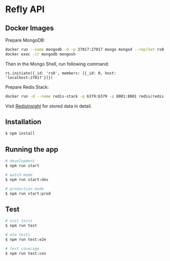 # Refly API

## Docker Images

Prepare MongoDB:

```bash
docker run --name mongodb -d -p 27017:27017 mongo mongod --replSet rs0
docker exec -it mongodb mongosh
```

Then in the Mongo Shell, run following command:

```
rs.initiate({_id: 'rs0', members: [{_id: 0, host: 'localhost:27017'}]})
```

Prepare Redis Stack:

```bash
docker run -d --name redis-stack -p 6379:6379 -p 8001:8001 redis/redis-stack:latest
```

Visit [RedisInsight](http://localhost:8001/redis-stack/browser) for stored data in detail.

## Installation

```bash
$ npm install
```

## Running the app

```bash
# development
$ npm run start

# watch mode
$ npm run start:dev

# production mode
$ npm run start:prod
```

## Test

```bash
# unit tests
$ npm run test

# e2e tests
$ npm run test:e2e

# test coverage
$ npm run test:cov
```
